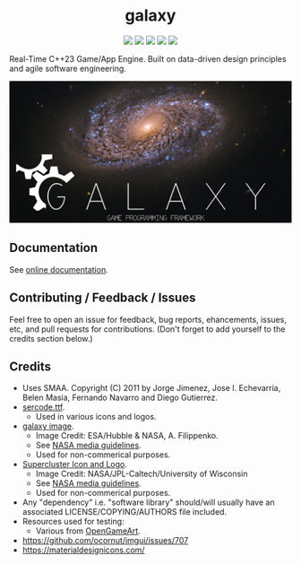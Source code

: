<h1 align="center">galaxy</h1>

<div align="center">
	<a href="https://ci.appveyor.com/project/reworks/galaxy"><img src="https://ci.appveyor.com/api/projects/status/ww31j6b22u7bo1ua?svg=true" /></a>
	<a href="https://reworks-org.github.io/galaxy/"><img src="https://github.com/reworks-org/galaxy/actions/workflows/doxygen-gh-pages.yml/badge.svg" /></a>
	<a href="https://app.codacy.com/gh/reworks-org/galaxy/dashboard?utm_source=gh&utm_medium=referral&utm_content=&utm_campaign=Badge_grade"><img src="https://app.codacy.com/project/badge/Grade/1cac439022e2417fa82b5dbc2c320030" /></a>
	<a href="https://bestpractices.coreinfrastructure.org/projects/4377"><img src="https://bestpractices.coreinfrastructure.org/projects/4377/badge" /></a>
	<a href="./LICENSE.txt"><img src="https://img.shields.io/badge/license-apache-blue.svg" /></a>
</div>

Real-Time C++23 Game/App Engine. Built on data-driven design principles and agile software engineering. 

![galaxy](logo.png?raw=true "galaxy")


## Documentation
See [online documentation](https://reworks-org.github.io/galaxy/).


## Contributing / Feedback / Issues
Feel free to open an issue for feedback, bug reports, ehancements, issues, etc,
and pull requests for contributions. (Don't forget to add yourself to the credits section below.)


## Credits
* Uses SMAA. Copyright (C) 2011 by Jorge Jimenez, Jose I. Echevarria,  Belen Masia, Fernando Navarro and Diego Gutierrez.
* [sercode.ttf](http://www.dafont.com/secret-code.font).
	* Used in various icons and logos.
* [galaxy image](https://www.nasa.gov/image-feature/goddard/2020/hubble-probes-colorful-galaxy).
	* Image Credit: ESA/Hubble & NASA, A. Filippenko.
	* See [NASA media guidelines](https://www.nasa.gov/multimedia/guidelines/index.html).
	* Used for non-commerical purposes.
* [Supercluster Icon and Logo](https://images.nasa.gov/details-PIA17241).
    * Image Credit: NASA/JPL-Caltech/University of Wisconsin
    * See [NASA media guidelines](https://www.nasa.gov/multimedia/guidelines/index.html).
	* Used for non-commerical purposes.
* Any "dependency" i.e. "software library" should/will usually have an associated LICENSE/COPYING/AUTHORS file included.
* Resources used for testing:
	* Various from [OpenGameArt](https://opengameart.org/).
* https://github.com/ocornut/imgui/issues/707
* https://materialdesignicons.com/
